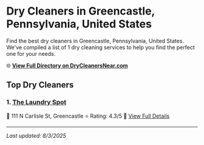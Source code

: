 # Dry Cleaners in Greencastle, Pennsylvania, United States

Find the best dry cleaners in Greencastle, Pennsylvania, United States. We've compiled a list of 1 dry cleaning services to help you find the perfect one for your needs.

🌐 **[View Full Directory on DryCleanersNear.com](https://drycleanersnear.com/city/US/Pennsylvania/Greencastle)**

## Top Dry Cleaners

### 1. [The Laundry Spot](https://drycleanersnear.com/dryCleaner/6879aaabbf3f71911faac116/the-laundry-spot)
📍 111 N Carlisle St, Greencastle
⭐ Rating: 4.3/5
🔗 [View Full Details](https://drycleanersnear.com/dryCleaner/6879aaabbf3f71911faac116/the-laundry-spot)


---

*Last updated: 8/3/2025*

